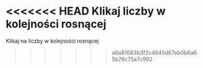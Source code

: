 <<<<<<< HEAD
Klikaj liczby w kolejności rosnącej
=======
Klikaj na liczby w kolejności rosnącej
>>>>>>> a6a81083b3f2c4645d67eb0b6a65b76c75a7c992
